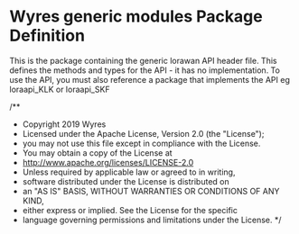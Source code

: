 # Wyres generic modules Package Definition

This is the package containing the generic lorawan API header file.
This defines the methods and types for the API - it has no implementation.
To use the API, you must also reference a package that implements the API eg loraapi_KLK or loraapi_SKF

/**
 * Copyright 2019 Wyres
 * Licensed under the Apache License, Version 2.0 (the "License"); 
 * you may not use this file except in compliance with the License. 
 * You may obtain a copy of the License at
 *    http://www.apache.org/licenses/LICENSE-2.0
 * Unless required by applicable law or agreed to in writing, 
 * software distributed under the License is distributed on 
 * an "AS IS" BASIS, WITHOUT WARRANTIES OR CONDITIONS OF ANY KIND, 
 * either express or implied. See the License for the specific 
 * language governing permissions and limitations under the License.
*/

